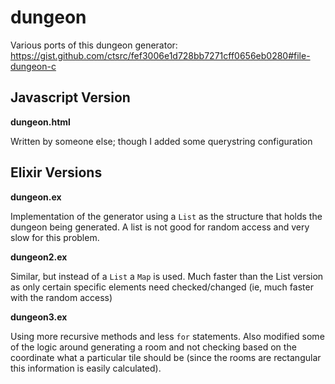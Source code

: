 # dungeon

Various ports of this dungeon generator: https://gist.github.com/ctsrc/fef3006e1d728bb7271cff0656eb0280#file-dungeon-c

## Javascript Version

**dungeon.html** 

Written by someone else; though I added some querystring configuration

## Elixir Versions

**dungeon.ex** 

Implementation of the generator using a `List` as the structure that holds the dungeon being generated. A list is not good for random access and very slow for this problem.

**dungeon2.ex** 

Similar, but instead of a `List` a `Map` is used. Much faster than the List version as only certain specific elements need checked/changed (ie, much faster with the random access)

**dungeon3.ex**

Using more recursive methods and less `for` statements. Also modified some of the logic around generating a room and not checking based on the coordinate what a particular tile should be (since the rooms are rectangular this information is easily calculated).
